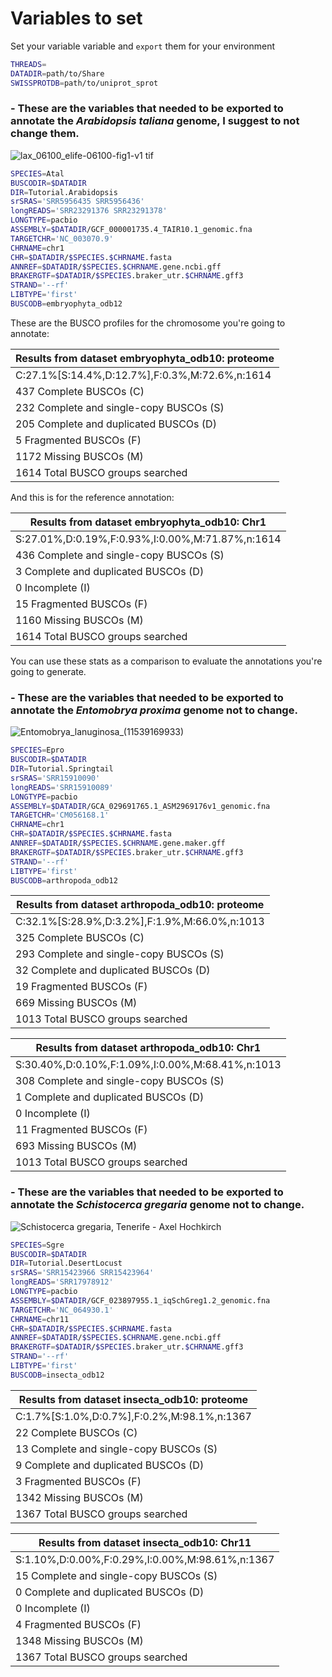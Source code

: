 # Variables to set
Set your variable variable and `export` them for your environment

```bash
THREADS=
DATADIR=path/to/Share
SWISSPROTDB=path/to/uniprot_sprot
```

### - These are the variables that needed to be exported to annotate the *Arabidopsis taliana* genome, I suggest to not change them.

![lax_06100_elife-06100-fig1-v1 tif](https://github.com/francicco/GenomeAnnotationWorkshop2024/assets/9006870/5ea245c4-dc3d-4bc9-9727-282aa45d86b2)

```bash
SPECIES=Atal
BUSCODIR=$DATADIR
DIR=Tutorial.Arabidopsis
srSRAS='SRR5956435 SRR5956436'
longREADS='SRR23291376 SRR23291378'
LONGTYPE=pacbio
ASSEMBLY=$DATADIR/GCF_000001735.4_TAIR10.1_genomic.fna
TARGETCHR='NC_003070.9'
CHRNAME=chr1
CHR=$DATADIR/$SPECIES.$CHRNAME.fasta
ANNREF=$DATADIR/$SPECIES.$CHRNAME.gene.ncbi.gff
BRAKERGTF=$DATADIR/$SPECIES.braker_utr.$CHRNAME.gff3
STRAND='--rf'
LIBTYPE='first'
BUSCODB=embryophyta_odb12
```

These are the BUSCO profiles for the chromosome you're going to annotate:


|Results from dataset embryophyta_odb10: proteome|
|------------------------------------------------|
|C:27.1%[S:14.4%,D:12.7%],F:0.3%,M:72.6%,n:1614  |
|437   Complete BUSCOs (C)                       |
|232   Complete and single-copy BUSCOs (S)       |
|205   Complete and duplicated BUSCOs (D)        |
|5     Fragmented BUSCOs (F)                     |
|1172  Missing BUSCOs (M)                        |
|1614  Total BUSCO groups searched               |


And this is for the reference annotation:

|Results from dataset embryophyta_odb10: Chr1    |
|------------------------------------------------|
|S:27.01%,D:0.19%,F:0.93%,I:0.00%,M:71.87%,n:1614|
|436   Complete and single-copy BUSCOs (S)       |
|3     Complete and duplicated BUSCOs (D)        |
|0     Incomplete (I)                            |
|15    Fragmented BUSCOs (F)                     |
|1160   Missing BUSCOs (M)                       |
|1614  Total BUSCO groups searched               |


You can use these stats as a comparison to evaluate the annotations you're going to generate.

### - These are the variables that needed to be exported to annotate the *Entomobrya proxima* genome not to change.
![Entomobrya_lanuginosa_(11539169933)](https://github.com/francicco/GenomeAnnotationWorkshop2024/assets/9006870/b2450762-83d7-4012-9ff2-ea0d46c2c36d)

```bash
SPECIES=Epro
BUSCODIR=$DATADIR
DIR=Tutorial.Springtail
srSRAS='SRR15910090'
longREADS='SRR15910089'
LONGTYPE=pacbio
ASSEMBLY=$DATADIR/GCA_029691765.1_ASM2969176v1_genomic.fna
TARGETCHR='CM056168.1'
CHRNAME=chr1
CHR=$DATADIR/$SPECIES.$CHRNAME.fasta
ANNREF=$DATADIR/$SPECIES.$CHRNAME.gene.maker.gff
BRAKERGTF=$DATADIR/$SPECIES.braker_utr.$CHRNAME.gff3
STRAND='--rf'
LIBTYPE='first'
BUSCODB=arthropoda_odb12
```


|Results from dataset arthropoda_odb10: proteome |
|------------------------------------------------|
|C:32.1%[S:28.9%,D:3.2%],F:1.9%,M:66.0%,n:1013   |
|325   Complete BUSCOs (C)                       |
|293   Complete and single-copy BUSCOs (S)       |
|32    Complete and duplicated BUSCOs (D)        |
|19    Fragmented BUSCOs (F)                     |
|669   Missing BUSCOs (M)                        |
|1013  Total BUSCO groups searched               |



|Results from dataset arthropoda_odb10: Chr1     |
|------------------------------------------------|
|S:30.40%,D:0.10%,F:1.09%,I:0.00%,M:68.41%,n:1013|
|308   Complete and single-copy BUSCOs (S)       |
|1     Complete and duplicated BUSCOs (D)        |
|0     Incomplete (I)                            |
|11    Fragmented BUSCOs (F)                     |
|693   Missing BUSCOs (M)                        |
|1013  Total BUSCO groups searched               |

### - These are the variables that needed to be exported to annotate the *Schistocerca gregaria* genome not to change.
![Schistocerca gregaria, Tenerife - Axel Hochkirch](https://github.com/francicco/GenomeAnnotationWorkshop2024/assets/9006870/dccea9e9-4109-48ce-a7de-0c11578b444b)

```bash
SPECIES=Sgre
BUSCODIR=$DATADIR
DIR=Tutorial.DesertLocust
srSRAS='SRR15423966 SRR15423964'
longREADS='SRR17978912'
LONGTYPE=pacbio
ASSEMBLY=$DATADIR/GCF_023897955.1_iqSchGreg1.2_genomic.fna
TARGETCHR='NC_064930.1'
CHRNAME=chr11
CHR=$DATADIR/$SPECIES.$CHRNAME.fasta
ANNREF=$DATADIR/$SPECIES.$CHRNAME.gene.ncbi.gff
BRAKERGTF=$DATADIR/$SPECIES.braker_utr.$CHRNAME.gff3
STRAND='--rf'
LIBTYPE='first'
BUSCODB=insecta_odb12
```

|Results from dataset insecta_odb10: proteome    |
|------------------------------------------------|
|C:1.7%[S:1.0%,D:0.7%],F:0.2%,M:98.1%,n:1367     |
|22	Complete BUSCOs (C)                      |
|13	Complete and single-copy BUSCOs (S)      |
|9	    Complete and duplicated BUSCOs (D)   |
|3	    Fragmented BUSCOs (F)                |
|1342	Missing BUSCOs (M)                       |
|1367	Total BUSCO groups searched              |



|Results from dataset insecta_odb10: Chr11       |
|------------------------------------------------|
|S:1.10%,D:0.00%,F:0.29%,I:0.00%,M:98.61%,n:1367 |
|15    Complete and single-copy BUSCOs (S)       |
|0     Complete and duplicated BUSCOs (D)        |
|0     Incomplete (I)                            |
|4     Fragmented BUSCOs (F)                     |
|1348  Missing BUSCOs (M)                        |
|1367  Total BUSCO groups searched               |
